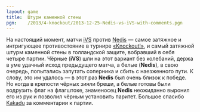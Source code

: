 ```yaml
---
layout: game
title:  Штурм каменной стены
pgn:    /2013/4-knockout/2013-12-25-Nedis-vs-iVS-with-comments.pgn
---
```


На настоящий момент, матчи [iVS](https://www.linux.org.ru/people/iVS/profile) против [Nedis](https://www.linux.org.ru/people/Nedis/profile) &mdash; самое затяжное и интригующее противостояние в турнире [«Knockout!»](https://www.linux.org.ru/forum/talks/9840999), и самый затяжной штурм каменной стены в голландской защите, вобравший в себя четыре партии. Чёрные (**iVS**) шли на этот вариант без колебаний, держа в уме удачный исход предыдущего матча, а белые (**Nedis**), в свою очередь, попытались запутать соперника и сбить с наезженного пути. К слову, это им удалось &mdash; в этот раз **Nedis** был очень близок к победе. Но когда в крепости чёрных зияли бреши, а белые готовы были водрузить флаг на флагштоке, знаменосец **Nedis** неожиданно выронил его из рук и позволил чёрным установить паритет. Большое спасибо [Kakadu](https://www.linux.org.ru/people/Kakadu/profile) за комментарии к партии.
